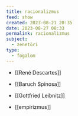 ```yaml
---
title: racionalizmus
feed: show
created: 2023-08-21 20:35
date: 2023-08-27 08:33
permalink: racionalizmus
subject:
  - zenetöri
type:
  - fogalom
---
```


- [[René Descartes]]
- [[Baruch Spinosa]]
- [[Gottfried Leibnitz]]

- [[empirizmus]]